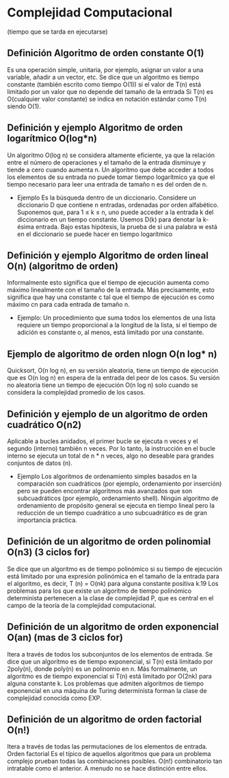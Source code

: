# Complejidad Computacional
(tiempo que se tarda en ejecutarse)

## Definición Algoritmo de orden constante O(1)

Es una operación simple, unitaria, por ejemplo, asignar un valor a una variable, añadir a un vector, etc.
Se dice que un algoritmo es tiempo constante (también escrito como tiempo O(1)) si el valor de T(n) está limitado por un valor que no depende del tamaño de la entrada
Si T(n) es O(cualquier valor constante) se indica en notación estándar como T(n) siendo O(1).

## Definición y ejemplo Algoritmo de orden logarítmico O(log*n)

Un algoritmo O(log n) se considera altamente eficiente, ya que la relación entre el número de operaciones y el tamaño de la entrada disminuye y tiende a cero cuando aumenta n. Un algoritmo que debe acceder a todos los elementos de su entrada no puede tomar tiempo logarítmico ya que el tiempo necesario para leer una entrada de tamaño n es del orden de n.

* Ejemplo
Es la búsqueda dentro de un diccionario. Considere un diccionario D que contiene n entradas, ordenadas por orden alfabético. Suponemos que, para 1 ≤ k ≤ n, uno puede acceder a la entrada k del diccionario en un tiempo constante. Usemos D(k) para denotar la k-ésima entrada. Bajo estas hipótesis, la prueba de si una palabra w está en el diccionario se puede hacer en tiempo logarítmico

## Definición y ejemplo Algoritmo de orden lineal O(n) (algoritmo de orden)

Informalmente esto significa que el tiempo de ejecución aumenta como máximo linealmente con el tamaño de la entrada. Más precisamente, esto significa que hay una constante c tal que el tiempo de ejecución es como máximo cn para cada entrada de tamaño n.

* Ejemplo:
Un procedimiento que suma todos los elementos de una lista requiere un tiempo proporcional a la longitud de la lista, si el tiempo de adición es constante o, al menos, está limitado por una constante.

## Ejemplo de algoritmo de orden nlogn O(n log* n)

Quicksort, O(n log n), en su versión aleatoria, tiene un tiempo de ejecución que es O(n log n) en espera de la entrada del peor de los casos. Su versión no aleatoria tiene un tiempo de ejecución O(n log n) solo cuando se considera la complejidad promedio de los casos.

## Definición y ejemplo de un algoritmo de orden cuadrático O(n2)

Aplicable a bucles anidados, el primer bucle se ejecuta n veces y el segundo (interno) también n veces. Por lo tanto, la instrucción en el bucle interno se ejecuta un total de n * n veces, algo no deseable para grandes conjuntos de datos (n).

* Ejemplo
Los algoritmos de ordenamiento simples basados en la comparación son cuadráticos (por ejemplo, ordenamiento por inserción) pero se pueden encontrar algoritmos más avanzados que son subcuadráticos (por ejemplo, ordenamiento shell). Ningún algoritmo de ordenamiento de propósito general se ejecuta en tiempo lineal pero la reducción de un tiempo cuadrático a uno subcuadrático es de gran importancia práctica.

## Definición de un algoritmo de orden polinomial O(n3) (3 ciclos for)

Se dice que un algoritmo es de tiempo polinómico si su tiempo de ejecución está limitado por una expresión polinómica en el tamaño de la entrada para el algoritmo, es decir, T (n) = O(nk) para alguna constante positiva k.19 Los problemas para los que existe un algoritmo de tiempo polinómico determinista pertenecen a la clase de complejidad P, que es central en el campo de la teoría de la complejidad computacional.

## Definición de un algoritmo de orden exponencial O(an) (mas de 3 ciclos for)

Itera a través de todos los subconjuntos de los elementos de entrada.
Se dice que un algoritmo es de tiempo exponencial, si T(n) está limitado por 2poly(n), donde poly(n) es un polinomio en n. Más formalmente, un algoritmo es de tiempo exponencial si T(n) está limitado por O(2nk) para alguna constante k. Los problemas que admiten algoritmos de tiempo exponencial en una máquina de Turing determinista forman la clase de complejidad conocida como EXP.

## Definición de un algoritmo de orden factorial O(n!)

Itera a través de todas las permutaciones de los elementos de entrada.
Orden factorial Es el típico de aquellos algoritmos que para un problema complejo prueban todas las combinaciones posibles. O(n!) combinatorio tan intratable como el anterior. A menudo no se hace distinción entre ellos.